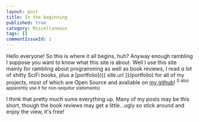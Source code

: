 ```yaml
---
layout: post
title: In the beginning
published: true
category: Miscellaneous
tags: []
commentIssueId: 1
---
```


Hello everyone! So this is where it all begins, huh? Anyway enough rambling I suppose you want to know what this site is about. Well I use this site mainly for rambling about programming as well as book reviews, I read <em>a lot</em> of shitty SciFi books, plus a [portfolio]({{ site.url }}/portfolio) for all of my projects, most of which are Open Source and avaliable on [my github](http://github.com/jwolff52)!<!--more--> <sup>(I also apparently use it for non-sequitur statements)</sup>

I think that pretty much sums everything up. Many of my posts may be this short, though the book reviews may get a little...ugly so stick around and enjoy the view, it's free!
